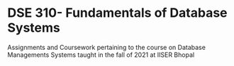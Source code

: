 # DSE 310- Fundamentals of Database Systems

Assignments and Coursework pertaining to the course on Database Managements Systems taught in the fall of 2021 at IISER Bhopal

